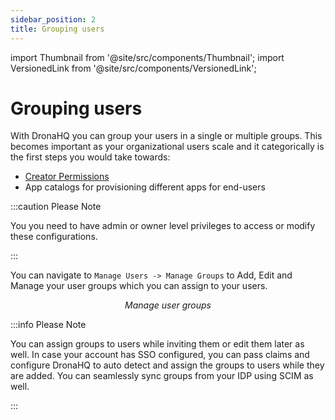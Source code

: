 ```yaml
---
sidebar_position: 2
title: Grouping users
---
```


import Thumbnail from '@site/src/components/Thumbnail';
import VersionedLink from '@site/src/components/VersionedLink';

# Grouping users

With DronaHQ you can group your users in a single or multiple groups. This becomes important as your organizational users scale and it categorically is the first steps you would take towards:

- [Creator Permissions](/user-management/all-creator-permissions/)
- App catalogs for provisioning different apps for end-users

:::caution Please Note

You you need to have admin or owner level privileges to access or modify these configurations.

:::

You can navigate to `Manage Users -> Manage Groups` to Add, Edit and Manage your user groups which you can assign to your users.

<figure>
  <Thumbnail src="/img/user-management/manage-groups.png" alt="Manage user groups" width='100%'/>
  <figcaption align = "center"><i>Manage user groups</i></figcaption>
</figure>

:::info Please Note

You can assign groups to users while inviting them or edit them later as well. In case your account has SSO configured, you can pass claims and configure DronaHQ to auto detect and assign the groups to users while they are added. You can seamlessly sync groups from your IDP using SCIM as well.

:::